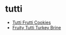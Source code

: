 # tutti

 * [Tutti Frutti Cookies](index/t/tutti-frutti-cookies-13263.json)
 * [Fruity Tutti Turkey Brine](index/f/fruity-tutti-turkey-brine.json)
